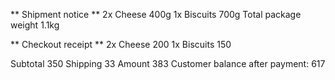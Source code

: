 ** Shipment notice **
2x Cheese	400g
1x Biscuits	700g
Total package weight 1.1kg

** Checkout receipt **
2x Cheese	200
1x Biscuits	150

Subtotal	350
Shipping	33
Amount		383
Customer balance after payment: 617
